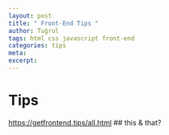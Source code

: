 ```yaml
---
layout: post
title: " Front-End Tips "
author: Tuğrul
tags: html css javascript front-end
categories: tips
meta: 
excerpt: 
---
```


# Tips


https://getfrontend.tips/all.html ## this & that?
